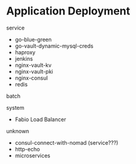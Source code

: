# Application Deployment
service

* go-blue-green
* go-vault-dynamic-mysql-creds
* haproxy
* jenkins
* nginx-vault-kv
* nginx-vault-pki
* nginx-consul
* redis

batch

system

* Fabio Load Balancer

unknown
* consul-connect-with-nomad (service???)
* http-echo
* microservices